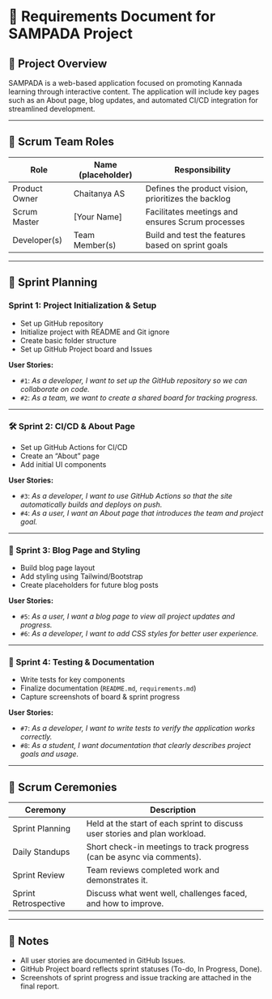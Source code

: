 # 📄 Requirements Document for SAMPADA Project

## 🧩 Project Overview
SAMPADA is a web-based application focused on promoting Kannada learning through interactive content. The application will include key pages such as an About page, blog updates, and automated CI/CD integration for streamlined development.

---

## 👥 Scrum Team Roles

| Role         | Name (placeholder)       | Responsibility                                         |
|--------------|--------------------------|--------------------------------------------------------|
| Product Owner | Chaitanya AS             | Defines the product vision, prioritizes the backlog    |
| Scrum Master | [Your Name]              | Facilitates meetings and ensures Scrum processes       |
| Developer(s) | Team Member(s)           | Build and test the features based on sprint goals      |

---

## 🧾 Sprint Planning

###  Sprint 1: Project Initialization & Setup
-  Set up GitHub repository
-  Initialize project with README and Git ignore
-  Create basic folder structure
-  Set up GitHub Project board and Issues

**User Stories:**
- `#1`: _As a developer, I want to set up the GitHub repository so we can collaborate on code._
- `#2`: _As a team, we want to create a shared board for tracking progress._

---

### 🛠 Sprint 2: CI/CD & About Page
-  Set up GitHub Actions for CI/CD
-  Create an “About” page
-  Add initial UI components

**User Stories:**
- `#3`: _As a developer, I want to use GitHub Actions so that the site automatically builds and deploys on push._
- `#4`: _As a user, I want an About page that introduces the team and project goal._

---

### 📄 Sprint 3: Blog Page and Styling
-  Build blog page layout
-  Add styling using Tailwind/Bootstrap
-  Create placeholders for future blog posts

**User Stories:**
- `#5`: _As a user, I want a blog page to view all project updates and progress._
- `#6`: _As a developer, I want to add CSS styles for better user experience._

---

### 🧪 Sprint 4: Testing & Documentation
- Write tests for key components
-  Finalize documentation (`README.md`, `requirements.md`)
-  Capture screenshots of board & sprint progress

**User Stories:**
- `#7`: _As a developer, I want to write tests to verify the application works correctly._
- `#8`: _As a student, I want documentation that clearly describes project goals and usage._

---

## 📆 Scrum Ceremonies

| Ceremony           | Description |
|--------------------|-------------|
| Sprint Planning     | Held at the start of each sprint to discuss user stories and plan workload. |
| Daily Standups      | Short check-in meetings to track progress (can be async via comments). |
| Sprint Review       | Team reviews completed work and demonstrates it. |
| Sprint Retrospective| Discuss what went well, challenges faced, and how to improve. |

---

## 📌 Notes
- All user stories are documented in GitHub Issues.
- GitHub Project board reflects sprint statuses (To-do, In Progress, Done).
- Screenshots of sprint progress and issue tracking are attached in the final report.

